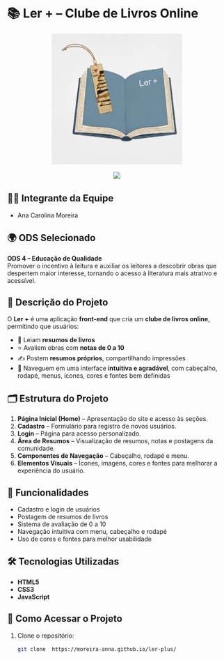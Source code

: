 # 📚 Ler + – Clube de Livros Online

<p align="center">
  <img src="Logo/logoLERplus.png" alt="Ler + Logo" width="300"/>
</p>

<p align="center">
  <img src="https://img.shields.io/static/v1?label=STATUS&message=EM%20DESENVOLVIMENTO&color=GREEN&style=for-the-badge"/>
</p>

## 👩‍💻 Integrante da Equipe
- Ana Carolina Moreira  

## 🌍 ODS Selecionado
**ODS 4 – Educação de Qualidade**  
Promover o incentivo à leitura e auxiliar os leitores a descobrir obras que despertem maior interesse, tornando o acesso à literatura mais atrativo e acessível.

## 📖 Descrição do Projeto
O **Ler +** é uma aplicação **front-end** que cria um **clube de livros online**, permitindo que usuários:  
- 📖 Leiam **resumos de livros**  
- ⭐ Avaliem obras com **notas de 0 a 10**  
- ✍️ Postem **resumos próprios**, compartilhando impressões  
- 🎨 Naveguem em uma interface **intuitiva e agradável**, com cabeçalho, rodapé, menus, ícones, cores e fontes bem definidas  

## 🗂️ Estrutura do Projeto
1. **Página Inicial (Home)** – Apresentação do site e acesso às seções.  
2. **Cadastro** – Formulário para registro de novos usuários.  
3. **Login** – Página para acesso personalizado.  
4. **Área de Resumos** – Visualização de resumos, notas e postagens da comunidade.  
5. **Componentes de Navegação** – Cabeçalho, rodapé e menu.  
6. **Elementos Visuais** – Ícones, imagens, cores e fontes para melhorar a experiência do usuário.  

## 🔨 Funcionalidades
- Cadastro e login de usuários  
- Postagem de resumos de livros  
- Sistema de avaliação de 0 a 10  
- Navegação intuitiva com menu, cabeçalho e rodapé  
- Uso de cores e fontes para melhor usabilidade  

## 🛠️ Tecnologias Utilizadas
- **HTML5**  
- **CSS3**  
- **JavaScript**  

## 🚀 Como Acessar o Projeto
1. Clone o repositório:  
   ```bash
   git clone  https://moreira-anna.github.io/ler-plus/
